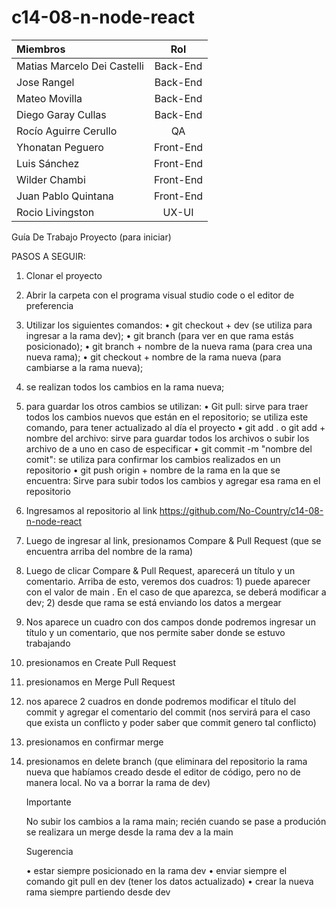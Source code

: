 # c14-08-n-node-react



| Miembros                    |    Rol    |
| :-------------------------- | :-------: |
| Matias Marcelo Dei Castelli | Back-End |
| Jose Rangel                 | Back-End |
| Mateo Movilla               | Back-End |
| Diego Garay Cullas          | Back-End |
| Rocío Aguirre Cerullo      |    QA    |
| Yhonatan Peguero            | Front-End |
| Luis Sánchez               | Front-End |
| Wilder Chambi               | Front-End |
| Juan Pablo Quintana         | Front-End |
| Rocio Livingston            |   UX-UI   |



Guía De Trabajo Proyecto (para iniciar)

PASOS A SEGUIR:

1) Clonar el proyecto
2) Abrir la carpeta con el programa visual studio code o el editor de preferencia
3) Utilizar los siguientes comandos:
   •	git checkout + dev (se utiliza para ingresar a la rama dev);
   •	git branch (para ver en que rama estás posicionado);
   •	git branch + nombre de la nueva rama (para crea una nueva rama);
   •	git checkout + nombre de la rama nueva (para cambiarse a la rama nueva);
4) se realizan todos los cambios en la rama nueva;
5) para guardar los otros cambios se utilizan:
   •	Git pull: sirve para traer todos los cambios nuevos que están en el repositorio; se utiliza este comando, para tener actualizado al día el proyecto
   •	git add .  o git add + nombre del archivo:  sirve para guardar todos los archivos o subir los archivo de a uno en caso de especificar
   •	git commit -m "nombre del comit": se utiliza para confirmar los cambios realizados en un repositorio
   •	git push origin + nombre de la rama en la que se encuentra: Sirve para subir todos los cambios y agregar esa rama en el repositorio
6) Ingresamos al repositorio al link https://github.com/No-Country/c14-08-n-node-react
7) Luego de ingresar al link, presionamos Compare & Pull Request (que se encuentra arriba del nombre de la rama)
8) Luego de clicar Compare & Pull Request, aparecerá un título y un comentario.  Arriba de esto, veremos dos cuadros:  1) puede aparecer con el valor de main . En el caso de que aparezca, se deberá modificar a dev; 2) desde que rama se está enviando los datos a mergear
9) Nos aparece un cuadro con dos campos donde podremos ingresar un título y un comentario, que nos permite saber donde se estuvo trabajando
10) presionamos en Create Pull Request
11) presionamos en Merge Pull Request
12) nos aparece 2 cuadros en donde podremos modificar el título del commit y agregar el comentario del commit (nos servirá para el caso  que exista un  conflicto y poder saber que commit genero tal conflicto)
13) presionamos en confirmar merge
14) presionamos en delete branch (que eliminara del repositorio la rama nueva que habíamos creado desde el editor de código, pero no de manera local. No va a borrar la rama de dev)

    Importante

    No subir los cambios a la rama main;  recién cuando se pase  a produción se realizara un merge desde la rama dev a la main

    Sugerencia

    •	estar siempre posicionado en la rama dev
    •	enviar siempre el comando git pull en dev (tener los datos actualizado)
    •	crear la nueva rama siempre partiendo desde dev
